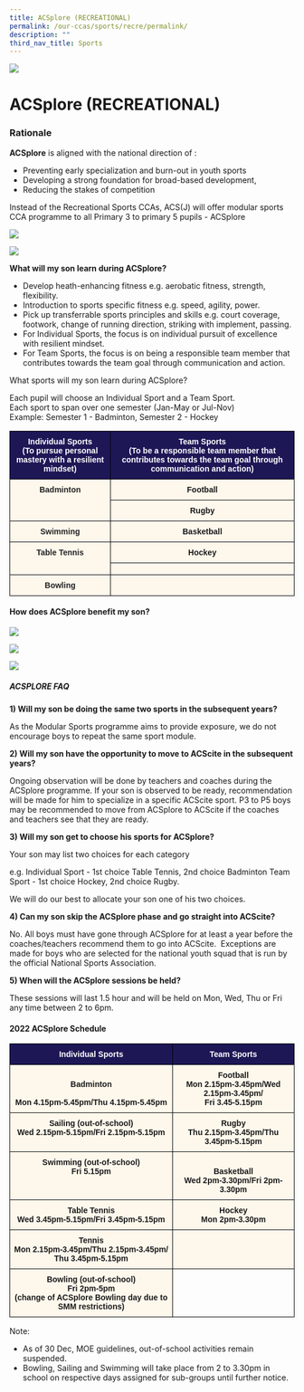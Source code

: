 ```yaml
---
title: ACSplore (RECREATIONAL)
permalink: /our-ccas/sports/recre/permalink/
description: ""
third_nav_title: Sports
---
```


![](/images/Sub-banner2.jpg)

ACSplore (RECREATIONAL)
=======================

### **Rationale**  
  
**ACSplore** is aligned with the national direction of :   

*   Preventing early specialization and burn-out in youth sports
*   Developing a strong foundation for broad-based development,
*   Reducing the stakes of competition

Instead of the Recreational Sports CCAs, ACS(J) will offer modular sports CCA programme to all Primary 3 to primary 5 pupils - ACSplore

![](/images/Sports03.png)

![](/images/Sports08.png)

**What will my son learn during ACSplore?**

*   Develop heath-enhancing fitness e.g. aerobatic fitness, strength, flexibility.
*   Introduction to sports specific fitness e.g. speed, agility, power.
*   Pick up transferrable sports principles and skills e.g. court coverage, footwork, change of running direction, striking with implement, passing.
*   For Individual Sports, the focus is on individual pursuit of excellence with resilient mindset.
*   For Team Sports, the focus is on being a responsible team member that contributes towards the team goal through communication and action.

  
What sports will my son learn during ACSplore?  
  
Each pupil will choose an Individual Sport and a Team Sport.  
Each sport to span over one semester (Jan-May or Jul-Nov)  
Example: Semester 1 - Badminton, Semester 2 - Hockey

<style type="text/css">
.tg  {border-collapse:collapse;border-spacing:0;}
.tg td{border-color:black;border-style:solid;border-width:1px;font-family:Arial, sans-serif;font-size:14px;
  overflow:hidden;padding:10px 5px;word-break:normal;}
.tg th{border-color:black;border-style:solid;border-width:1px;font-family:Arial, sans-serif;font-size:14px;
  font-weight:normal;overflow:hidden;padding:10px 5px;word-break:normal;}
.tg .tg-pgx5{background-color:#1D1756;color:#FFF;font-weight:bold;text-align:center;vertical-align:middle}
.tg .tg-wxkx{background-color:#FEF8EC;color:#232323;font-weight:bold;text-align:center;vertical-align:top}
.tg .tg-3hru{background-color:#FEF8EC;font-weight:bold;text-align:center;vertical-align:top}
</style>
<table class="tg">
<thead>
  <tr>
    <th class="tg-pgx5"><span style="color:#FFF;background-color:#1D1756">Individual Sports</span><br>(To pursue personal mastery with a resilient mindset)</th>
    <th class="tg-pgx5"><span style="color:#FFF;background-color:#1D1756">Team Sports</span><br>(To be a responsible team member that contributes towards the team goal through communication and action)</th>
  </tr>
</thead>
<tbody>
  <tr>
    <td class="tg-wxkx" rowspan="2">Badminton</td>
    <td class="tg-3hru">Football</td>
  </tr>
  <tr>
    <td class="tg-3hru">Rugby</td>
  </tr>
  <tr>
    <td class="tg-wxkx"> Swimming</td>
    <td class="tg-3hru">Basketball </td>
  </tr>
  <tr>
    <td class="tg-wxkx" rowspan="2"> Table Tennis</td>
    <td class="tg-3hru">Hockey </td>
  </tr>
  <tr>
    <td class="tg-3hru"> </td>
  </tr>
  <tr>
    <td class="tg-wxkx"> Bowling</td>
    <td class="tg-3hru"> </td>
  </tr>
</tbody>
</table>

#### **How does ACSplore benefit my son?**

![](/images/Sports05.png)

![](/images/Sports06.png)

![](/images/Sports07.png)

##### **ACSPLORE FAQ**


 **1) Will my son be doing the same two sports in the subsequent years?** 
 
As the Modular Sports programme aims to provide exposure, we do not encourage boys to repeat the same sport module.  

**2) Will my son have the opportunity to move to ACScite in the subsequent years?**  

Ongoing observation will be done by teachers and coaches during the ACSplore programme. If your son is observed to be ready, recommendation will be made for him to specialize in a specific ACScite sport. P3 to P5 boys may be recommended to move from ACSplore to ACScite if the coaches and teachers see that they are ready.

**3) Will my son get to choose his sports for ACSplore?**  

Your son may list two choices for each category   

e.g. Individual Sport - 1st choice Table Tennis, 2nd choice Badminton Team Sport - 1st choice Hockey, 2nd choice Rugby. 

We will do our best to allocate your son one of his two choices.

**4) Can my son skip the ACSplore phase and go straight into ACScite?**

No. All boys must have gone through ACSplore for at least a year before the coaches/teachers recommend them to go into ACScite.  Exceptions are made for boys who are selected for the national youth squad that is run by the official National Sports Association. 

**5) When will the ACSplore sessions be held?** 

These sessions will last 1.5 hour and will be held on Mon, Wed, Thu or Fri any time between 2 to 6pm.


#### **2022 ACSplore Schedule**

<style type="text/css">
.tg  {border-collapse:collapse;border-spacing:0;}
.tg td{border-color:black;border-style:solid;border-width:1px;font-family:Arial, sans-serif;font-size:14px;
  overflow:hidden;padding:10px 5px;word-break:normal;}
.tg th{border-color:black;border-style:solid;border-width:1px;font-family:Arial, sans-serif;font-size:14px;
  font-weight:normal;overflow:hidden;padding:10px 5px;word-break:normal;}
.tg .tg-pgx5{background-color:#1D1756;color:#FFF;font-weight:bold;text-align:center;vertical-align:middle}
.tg .tg-3hru{background-color:#FEF8EC;font-weight:bold;text-align:center;vertical-align:top}
.tg .tg-0lax{text-align:left;vertical-align:top}
</style>
<table class="tg">
<thead>
  <tr>
    <th class="tg-pgx5"><span style="color:#FFF;background-color:#1D1756">Individual Sports</span></th>
    <th class="tg-pgx5"><span style="color:#FFF;background-color:#1D1756">Team Sports</span></th>
  </tr>
</thead>
<tbody>
  <tr>
    <td class="tg-3hru"><br>Badminton<br><br>Mon 4.15pm-5.45pm/Thu 4.15pm-5.45pm</td>
    <td class="tg-3hru">Football<br>Mon 2.15pm-3.45pm/Wed 2.15pm-3.45pm/<br>Fri 3.45-5.15pm<br></td>
  </tr>
  <tr>
    <td class="tg-3hru">Sailing (out-of-school)<br>Wed 2.15pm-5.15pm/Fri 2.15pm-5.15pm<br></td>
    <td class="tg-3hru">Rugby<br>Thu 2.15pm-3.45pm/Thu 3.45pm-5.15pm<br></td>
  </tr>
  <tr>
    <td class="tg-3hru"> Swimming (out-of-school)<br>Fri 5.15pm</td>
    <td class="tg-3hru"><br>Basketball<br>Wed 2pm-3.30pm/Fri 2pm-3.30pm<br></td>
  </tr>
  <tr>
    <td class="tg-3hru"> Table Tennis<br>Wed 3.45pm-5.15pm/Fri 3.45pm-5.15pm<br></td>
    <td class="tg-3hru"> Hockey<br>Mon 2pm-3.30pm<br></td>
  </tr>
  <tr>
    <td class="tg-3hru"> Tennis<br>Mon 2.15pm-3.45pm/Thu 2.15pm-3.45pm/<br>Thu 3.45pm-5.15pm<br></td>
    <td class="tg-3hru"> </td>
  </tr>
  <tr>
    <td class="tg-3hru"> Bowling (out-of-school)<br>Fri 2pm-5pm<br>(change of ACSplore Bowling day due to SMM restrictions)</td>
    <td class="tg-0lax"></td>
  </tr>
</tbody>
</table>

Note:

*   As of 30 Dec, MOE guidelines, out-of-school activities remain suspended. 
*   Bowling, Sailing and Swimming will take place from 2 to 3.30pm in school on respective days assigned for sub-groups until further notice.
